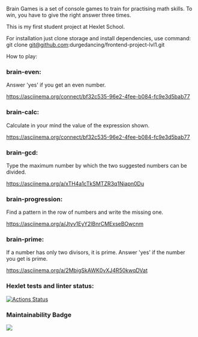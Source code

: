 Brain Games is a set of console games to train for practising math skills. To win, you have to give the right answer three times.


This is my first student project at Hexlet School.


For installation just clone storage and install dependencies, use command:
git clone git@github.com:durgedancing/frontend-project-lvl1.git


How to play:


### brain-even:
Answer 'yes' if you get an even number.

https://asciinema.org/connect/bf32c535-96e2-4fee-b084-fc9e3d5bab77

### brain-calc:
Calculate in your mind the value of the expression shown.


https://asciinema.org/connect/bf32c535-96e2-4fee-b084-fc9e3d5bab77

### brain-gcd:
Type the maximum number by which the two suggested numbers can be divided.

https://asciinema.org/a/xTH4a1cTkSMTZR3q1Niapn0Du

### brain-progression:
Find a pattern in the row of numbers and write the missing one.

https://asciinema.org/a/Jtyv1EyY2lBnrCMExseBOwcnm

### brain-prime:
If a number has only two divisors, it is prime. Answer 'yes' if the number you get is prime.

https://asciinema.org/a/2MbigSkAWK0vXJ4R50kwqDVat

### Hexlet tests and linter status:
[![Actions Status](https://github.com/durgedancing/frontend-project-lvl1/workflows/hexlet-check/badge.svg)](https://github.com/durgedancing/frontend-project-lvl1/actions)

### Maintainability Badge
<a href="https://codeclimate.com/github/codeclimate/codeclimate/maintainability"><img src="https://api.codeclimate.com/v1/badges/a99a88d28ad37a79dbf6/maintainability" /></a>
